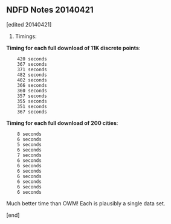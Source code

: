 ## NDFD Notes 20140421

[edited 20140421]

1. Timings:

  **Timing for each full download of 11K discrete points**:

        420 seconds
        367 seconds
        371 seconds
        482 seconds
        402 seconds
        366 seconds
        360 seconds
        357 seconds
        355 seconds
        351 seconds
        367 seconds

  **Timing for each full download of 200 cities**:

        8 seconds
        6 seconds
        5 seconds
        6 seconds
        7 seconds
        6 seconds
        6 seconds
        6 seconds
        6 seconds
        6 seconds
        6 seconds
        6 seconds

  Much better time than OWM! Each is plausibly a single data set.

[end]
